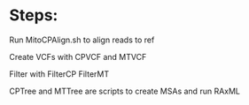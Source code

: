 # Steps: #
Run MitoCPAlign.sh to align reads to ref

Create VCFs with CPVCF and MTVCF

Filter with FilterCP FilterMT

CPTree and MTTree are scripts to create MSAs and run RAxML
